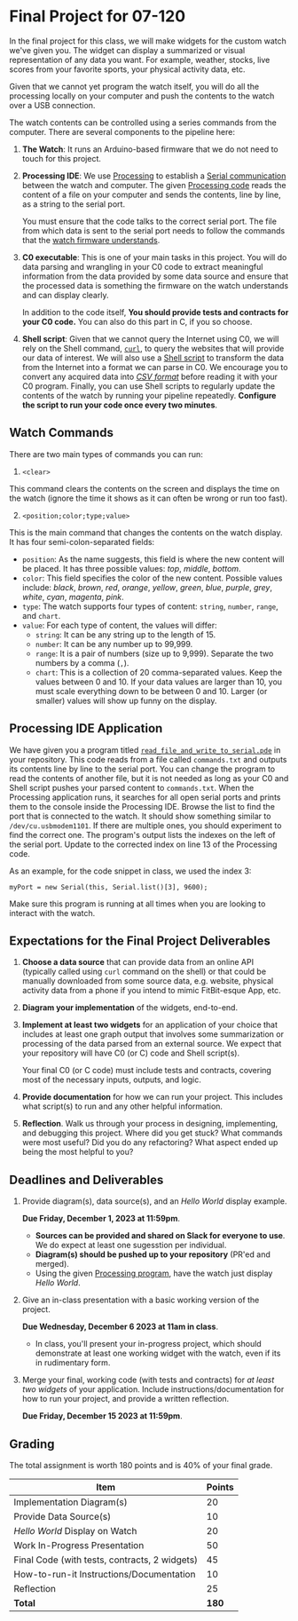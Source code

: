 # Final Project for 07-120

In the final project for this class, we will make widgets for the custom watch
we've given you. The widget can display a summarized or visual representation of
any data you want. For example, weather, stocks, live scores from your favorite
sports, your physical activity data, etc.

Given that we cannot yet program the watch itself, you will do all the processing
locally on your computer and push the contents to the watch over a USB
connection.

The watch contents can be controlled using a series commands from the computer.
There are several components to the pipeline here:

1. **The Watch**: It runs an Arduino-based firmware that we do not need to touch for
   this project.

2. **Processing IDE**: We use [Processing][processing] to establish a [Serial
   communication][processing-serial] between the watch and computer. The given
   [Processing code][processing-code] reads the content of a file on your
   computer and sends the contents, line by line, as a string to the serial port.

   You must ensure that the code talks to the correct serial port. The file
   from which data is sent to the serial port needs to follow the commands that
   the [watch firmware understands](#watch-commands).

3. **C0 executable**: This is one of your main tasks in this project. You will
   do data parsing and wrangling in your C0 code to extract meaningful
   information from the data provided by some data source and ensure that the
   processed data is something the firmware on the watch understands and can
   display clearly.

   In addition to the code itself, **You should provide tests and contracts for
   your C0 code.** You can also do this part in C, if you so choose.

4. **Shell script**: Given that we cannot query the Internet using C0, we will
   rely on the Shell command, [`curl`][curl], to query the websites that will
   provide our data of interest. We will also use a [Shell script][shell] to
   transform the data from the Internet into a format we can parse in C0. We
   encourage you to convert any acquired data into [*CSV format*][csv] before
   reading it with your C0 program. Finally, you can use Shell scripts to
   regularly update the contents of the watch by running your pipeline
   repeatedly. **Configure the script to run your code once every two minutes**.

## Watch Commands

There are two main types of commands you can run:

1. `<clear>`

This command clears the contents on the screen and displays the time on the
watch (ignore the time it shows as it can often be wrong or run too fast).

2. `<position;color;type;value>`

This is the main command that changes the contents on the watch display. It has
four semi-colon-separated fields:

- `position`: As the name suggests, this field is where the new content will be
  placed. It has three possible values: *top*, *middle*, *bottom*.
- `color`: This field specifies the color of the new content. Possible
  values include: *black*, *brown*, *red*, *orange*, *yellow*, *green*, *blue*, *purple*, *grey*,
  *white*, *cyan*, *magenta*, *pink*.
- `type`: The watch supports four types of content: `string`, `number`, `range`, and `chart`.
- `value`: For each type of content, the values will differ:
  * `string`: It can be any string up to the length of 15.
  * `number`: It can be any number up to 99,999.
  * `range`: It is a pair of numbers (size up to 9,999). Separate the two numbers
    by a comma (`,`).
  * `chart`: This is a collection of 20 comma-separated values. Keep the values
    between 0 and 10. If your data values are larger than 10, you must scale
    everything down to be between 0 and 10. Larger (or smaller) values will show
    up funny on the display.

## Processing IDE Application

We have given you a program titled [`read_file_and_write_to_serial.pde`][processing-code]
in your repository. This code reads from a file called `commands.txt` and
outputs its contents line by line to the serial port. You can change the program
to read the contents of another file, but it is not needed as long as your C0
and Shell script pushes your parsed content to `commands.txt`.
When the Processing application runs, it searches for all open serial ports and
prints them to the console inside the Processing IDE. Browse the list to find
the port that is connected to the watch. It should show something similar to
`/dev/cu.usbmodem1101`. If there are multiple ones, you should experiment to
find the correct one. The program's output lists the indexes on the left of the
serial port. Update to the corrected index on line 13 of the Processing code.

As an example, for the code snippet in class, we used the index 3:

``` processing
myPort = new Serial(this, Serial.list()[3], 9600);
```

Make sure this program is running at all times when you are looking to interact
with the watch.

## Expectations for the Final Project Deliverables

1. **Choose a data source** that can provide data from an online API (typically
   called using `curl` command on the shell) or that could be manually
   downloaded from some source data, e.g. website, physical activity
   data from a phone if you intend to mimic FitBit-esque App, etc.
2. **Diagram your implementation** of the widgets, end-to-end.
3. **Implement at least two widgets** for an application of your choice that
   includes at least one graph output that involves some summarization or
   processing of the data parsed from an external source. We expect that your
   repository will have C0 (or C) code and Shell script(s).

   Your final C0 (or C code) must include tests and contracts, covering most of
   the necessary inputs, outputs, and logic.

4. **Provide documentation** for how we can run your project. This includes
   what script(s) to run and any other helpful information.

5. **Reflection**. Walk us through your process in designing, implementing,
   and debugging this project. Where did you get stuck? What commands were
   most useful? Did you do any refactoring? What aspect ended up being the most
   helpful to you?

## Deadlines and Deliverables

1. Provide diagram(s), data source(s), and an *Hello World* display example.

   **Due Friday, December 1, 2023 at 11:59pm**.

   - **Sources can be provided and shared on Slack for everyone to use**. We do
     expect at least one sugesstion per individual.
   - **Diagram(s) should be pushed up to your repository** (PR'ed and merged).
   - Using the given [Processing program][processing-code], have the watch just
     display *Hello World*.

2. Give an in-class presentation with a basic working version of the project.

   **Due Wednesday, December 6 2023 at 11am in class**.

   - In class, you'll present your in-progress project, which should demonstrate
     at least one working widget with the watch, even if its in rudimentary form.

3. Merge your final, working code (with tests and contracts) for *at least two widgets*
   of your application. Include instructions/documentation for how to run your
   project, and provide a written reflection.

   **Due Friday, December 15 2023 at 11:59pm**.

## Grading
The total assignment is worth 180 points and is 40% of your final grade.

| Item                                                     | Points  |
|----------------------------------------------------------|---------|
| Implementation Diagram(s)                                | 20      |
| Provide Data Source(s)                                   | 10      |
| *Hello World* Display on Watch                           | 20      |
| Work In-Progress Presentation                            | 50      |
| Final Code (with tests, contracts, 2 widgets)            | 45      |
| How-to-run-it Instructions/Documentation                 | 10      |
| Reflection                                               | 25      |
| **Total**                                                | **180** |


[commands]: todo
[curl]: https://curl.se/
[csv]: https://en.wikipedia.org/wiki/Comma-separated_values#:~:text=Comma%2Dseparated%20values%20(CSV),typically%20represents%20one%20data%20record.
[processing]: https://processing.org/
[processing-code]: todo
[processing-serial]: https://processing.org/reference/libraries/serial/index.html
[shell]: https://www.shellscript.sh/
